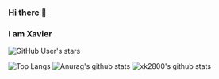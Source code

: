 ### Hi there 👋
### I am Xavier

![GitHub User's stars](https://img.shields.io/github/stars/xk2800?style=social)

![Top Langs](https://github-readme-stats.vercel.app/api/top-langs/?username=xk2800&layout=compact)
![Anurag's github stats](https://github-readme-stats.vercel.app/api?username=xk2800&show_icons=true&theme=cobalt)
![xk2800's github stats](https://github-readme-stats.vercel.app/api?username=xk2800)

<!--
**xk2800/xk2800** is a ✨ _special_ ✨ repository because its `README.md` (this file) appears on your GitHub profile.

Here are some ideas to get you started:

- 🔭 I’m currently working on ...
- 🌱 I’m currently learning ...
- 👯 I’m looking to collaborate on ...
- 🤔 I’m looking for help with ...
- 💬 Ask me about ...
- 📫 How to reach me: ...
- 😄 Pronouns: ...
- ⚡ Fun fact: ...
##### 🔭 I’m currently working on my Final Year Project
-->

